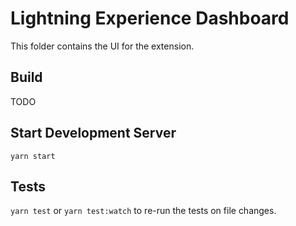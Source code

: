 # Lightning Experience Dashboard
This folder contains the UI for the extension.

## Build
TODO

## Start Development Server
`yarn start`

## Tests
`yarn test`
or
`yarn test:watch` to re-run the tests on file changes.
